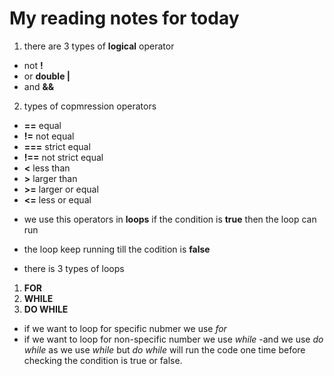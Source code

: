 # My reading notes for today

1. there are 3 types of **logical** operator 
- not **!**
- or **double |** 
- and **&&**
2. types of copmression operators 
- **==** equal
- **!=** not equal 
- **===** strict equal 
- **!==** not strict equal
- **<** less than
- **>** larger than 
- **>=** larger or equal
- **<=** less or equal 

* we use this operators in **loops** if the condition is **true** then the loop can run 
* the loop keep running till the codition is **false**

* there is 3 types of loops 
1. **FOR**
2. **WHILE** 
3. **DO WHILE** 

- if we want to loop for specific nubmer we use *for* 
- if we want to loop for non-specific number we use *while*
-and we use *do while* as we use *while* but *do while* will run the code one time before checking the condition is true or false.
